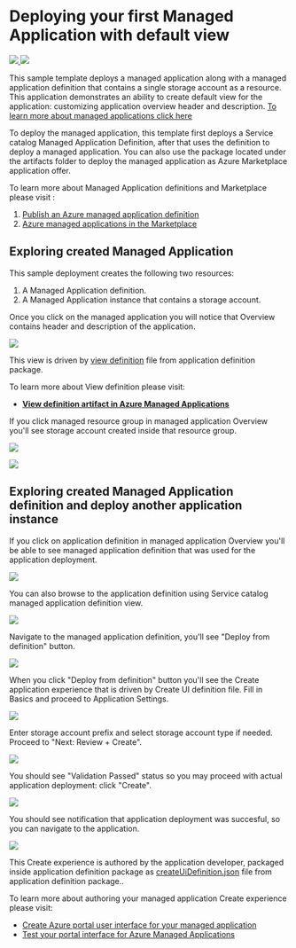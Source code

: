 # Deploying your first Managed Application with default view

<a href="https://portal.azure.com/#create/Microsoft.Template/uri/https%3A%2F%2Fraw.githubusercontent.com%2FAzure%2Fazure-quickstart-templates%2Fmaster%2F101-managed-application%2Fazuredeploy.json" target="_blank">
    <img src="http://azuredeploy.net/deploybutton.png"/>
</a>
<a href="http://armviz.io/#/?load=https%3A%2F%2Fraw.githubusercontent.com%2FAzure%2Fazure-quickstart-templates%2Fmaster%2F101-managed-application%2Fazuredeploy.json" target="_blank">
    <img src="http://armviz.io/visualizebutton.png"/>
</a>

This sample template deploys a managed application along with a managed application definition that contains a single storage account as a resource. This application demonstrates an ability to create default view for the application: customizing application overview header and description.
[To learn more about managed applications click here](https://docs.microsoft.com/en-us/azure/managed-applications/overview)

To deploy the managed application, this template first deploys a Service catalog Managed Application Definition, after that uses the definition to  deploy a managed application. You can also use the package located under the artifacts folder to deploy the managed application as Azure Marketplace application offer. 

To learn more about Managed Application definitions and Marketplace please visit :

1) [Publish an Azure managed application definition](https://docs.microsoft.com/en-us/azure/managed-applications/publish-managed-app-definition-quickstart)
2) [Azure managed applications in the Marketplace](https://docs.microsoft.com/en-us/azure/managed-applications/publish-marketplace-app)

## Exploring created Managed Application

This sample deployment creates the following two resources:

1) A Managed Application definition.
2) A Managed Application instance that contains a storage account.

Once you click on the managed application you will notice that Overview contains header and description of the application.

![](images/defaultview.png)

This view is driven by [view definition](artifacts/ManagedAppZip/viewDefinition.json) file from application definition package.

To learn more about View definition please visit:
+ [**View definition artifact in Azure Managed Applications**](https://docs.microsoft.com/en-us/azure/managed-applications/concepts-view-definition)

If you click managed resource group in  managed application Overview you'll see storage account created inside that resource group.

![](images/essentialsmrg.png)

![](images/mrgstorageaccount.png)

## Exploring created Managed Application definition and deploy another application instance

If you click on application definition in managed application Overview you'll be able to see managed application definition that was used for the application deployment.

![](images/ama-amadefinition.png)

You can also browse to the application definition using Service catalog managed application definition view.

![](images/scdefinition.png)

Navigate to the managed application definition, you'll see "Deploy from definition" button.

![](images/scdefinitionoverview.png)

When you click "Deploy from definition" button you'll see the Create application experience that is driven by Create UI definition file.
Fill in Basics and proceed to Application Settings.

![](images/cuid-basic.png)

Enter storage account prefix and select storage account type if needed. Proceed to "Next: Review + Create".

![](images/cuid-app-settings.png)

You should see "Validation Passed" status so you may proceed with actual application deployment: click "Create".

![](images/cuid-create.png)

You should see notification that application deployment was succesful, so you can navigate to the application.

![](images/app-created.png)

This Create experience is authored by the application developer, packaged inside application definition package as  [createUiDefinition.json](artifacts/ManagedAppZip/createUiDefinition.json) file from application definition package..

To learn more about authoring your managed application Create experience please visit:
+ [Create Azure portal user interface for your managed application](https://docs.microsoft.com/en-us/azure/managed-applications/create-uidefinition-overview)
+ [Test your portal interface for Azure Managed Applications](https://docs.microsoft.com/en-us/azure/managed-applications/test-createuidefinition)
